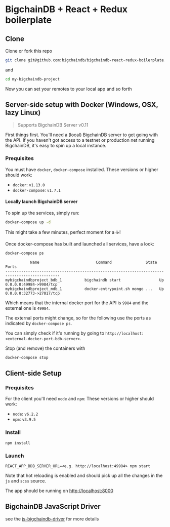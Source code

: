 # BigchainDB + React + Redux boilerplate 

## Clone
Clone or fork this repo

```bash
git clone git@github.com:bigchaindb/bigchaindb-react-redux-boilerplate.git my-bigchaindb-project 
```

and

```bash
cd my-bigchaindb-project
```

Now you can set your remotes to your local app and so forth

## Server-side setup with Docker (Windows, OSX, lazy Linux)

> Supports BigchainDB Server v0.11

First things first. You'll need a (local) BigchainDB server to get going with the API.
If you haven't got access to a testnet or production net running BigchainDB, it's easy to spin up a local instance.

### Prequisites

You must have `docker`, `docker-compose` installed.
These versions or higher should work:

- `docker`: `v1.13.0`
- `docker-compose`: `v1.7.1`

#### Locally launch BigchainDB server

To spin up the services, simply run:

```bash
docker-compose up -d
```

This might take a few minutes, perfect moment for a :coffee:!

Once docker-compose has built and launched all services, have a look:

```bash
docker-compose ps
```

```
           Name                         Command               State            Ports
----------------------------------------------------------------------------------------------
mybigchaindbproject_bdb_1          bigchaindb start                 Up      0.0.0.0:49984->9984/tcp
mybigchaindbproject_mdb_1          docker-entrypoint.sh mongo ...   Up      0.0.0.0:32773->27017/tcp
```

Which means that the internal docker port for the API is `9984` 
and the external one is `49984`.

The external ports might change, so for the following use the ports as indicated by `docker-compose ps`.

You can simply check if it's running by going to `http://localhost:<external-docker-port-bdb-server>`.

Stop (and remove) the containers with

```bash
docker-compose stop
```

## Client-side Setup

### Prequisites

For the client you'll need `node` and `npm`: These versions or higher should work:

- `node`: `v6.2.2`
- `npm`: `v3.9.5`

### Install

```
npm install
```

### Launch

```
REACT_APP_BDB_SERVER_URL=<e.g. http://localhost:49984> npm start
```

Note that hot reloading is enabled and should pick up all the changes in the `js` and `scss` source.

The app should be running on [http://localhost:8000](http://localhost:8000)

## BigchainDB JavaScript Driver

see the [js-bigchaindb-driver](https://github.com/bigchaindb/js-bigchaindb-driver) for more details
